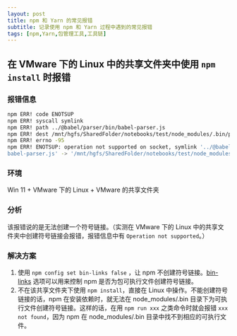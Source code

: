 ```yaml
---
layout: post
title: npm 和 Yarn 的常见报错
subtitle: 记录使用 npm 和 Yarn 过程中遇到的常见报错
tags: [npm,Yarn,包管理工具,工具链]
---
```


## 在 VMware 下的 Linux 中的共享文件夹中使用 `npm install` 时报错

### 报错信息

```bash
npm ERR! code ENOTSUP
npm ERR! syscall symlink
npm ERR! path ../@babel/parser/bin/babel-parser.js
npm ERR! dest /mnt/hgfs/SharedFolder/notebooks/test/node_modules/.bin/parser
npm ERR! errno -95
npm ERR! ENOTSUP: operation not supported on socket, symlink '../@babel/parser/bin/
babel-parser.js' -> '/mnt/hgfs/SharedFolder/notebooks/test/node_modules/.bin/parser'
```

### 环境

Win 11 + VMware 下的 Linux + VMware 的共享文件夹

### 分析

该报错说的是无法创建一个符号链接。（实测在 VMware 下的 Linux 中的共享文件夹中创建符号链接会报错，报错信息中有 `Operation not supported`。）

### 解决方案

1. 使用 `npm config set bin-links false` ，让 npm 不创建符号链接。[bin-links](https://docs.npmjs.com/cli/v7/using-npm/config#bin-links) 选项可以用来控制 npm 是否为包可执行文件创建符号链接。
2. 不在该共享文件夹下使用 `npm install`，直接在 Linux 中操作。不能创建符号链接的话，npm 在安装依赖时，就无法在 node_modules/.bin 目录下为可执行文件创建符号链接。这样的话，在用 `npm run xxx` 之类命令时就会报错 `xxx not found`，因为 npm 在 node_modules/.bin 目录中找不到相应的可执行文件。
